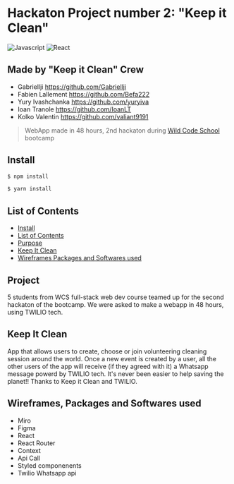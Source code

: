 # Hackaton Project number 2: "Keep it Clean"
![Javascript](https://aleen42.github.io/badges/src/javascript.svg)
![React](https://aleen42.github.io/badges/src/react.svg)

## Made by "Keep it Clean" Crew
- Gabriellji https://github.com/Gabriellji
- Fabien Lallement https://github.com/Befa222
- Yury Ivashchanka https://github.com/yuryiva
- Ioan Tranole https://github.com/IoanLT
- Kolko Valentin https://github.com/valiant9191

> WebApp made in 48 hours, 2nd hackaton during [Wild Code School](https://www.wildcodeschool.com/) bootcamp

## Install
```bash
$ npm install

$ yarn install
```

## List of Contents
- [Install](#install)
- [List of Contents](#list-of-contents)
- [Purpose](#purpose)
- [Keep It Clean](#kepp-it-clean)
- [Wireframes Packages and Softwares used](#wireframes-packages-and-softwares-used)

## Project
5 students from WCS full-stack web dev course teamed up for the second hackaton of the bootcamp. We were asked to make a webapp in 48 hours, using TWILIO tech.

## Keep It Clean
App that allows users to create, choose or join volunteering cleaning session around the world. 
Once a new event is created by a user, all the other users of the app will receive (if they agreed with it) a Whatsapp message powerd by TWILIO tech.
It's never been easier to help saving the planet!! Thanks to Keep it Clean and TWILIO.

## Wireframes, Packages and Softwares used
- Miro
- Figma
- React
- React Router
- Context
- Api Call
- Styled componenents
- Twilio Whatsapp api


